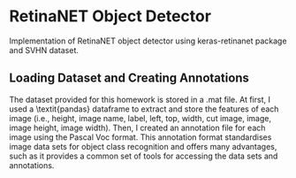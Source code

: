 # RetinaNET Object Detector

Implementation of RetinaNET object detector using keras-retinanet package and SVHN dataset.

## Loading Dataset and Creating Annotations

The dataset provided for this homework is stored in a .mat file. At first, I used a \textit{pandas} dataframe to extract and store the features of each image (i.e., height, image name, label, left, top, width, cut image, image, image height, image width). Then, I created an annotation file for each image using the Pascal Voc format. This annotation format standardises image data sets for object class recognition and offers many advantages, such as it provides a common set of tools for accessing the data sets and annotations.
